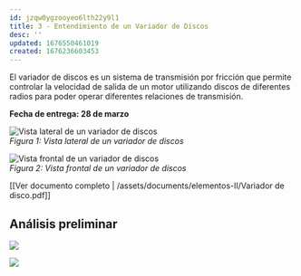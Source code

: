 ```yaml
---
id: jzqw0ygzooyeo6lth22y9l1
title: 3 - Entendimiento de un Variador de Discos
desc: ''
updated: 1676550461019
created: 1676236603453
---
```


El variador de discos es un sistema de transmisión por fricción que permite controlar la velocidad de salida de un motor utilizando discos de diferentes radios para poder operar diferentes relaciones de transmisión.

**Fecha de entrega: 28 de marzo**

![Vista lateral de un variador de discos](/assets/images/2023-02-12-16-20-04.png)   
_Figura 1: Vista lateral de un variador de discos_

![Vista frontal de un variador de discos](/assets/images/2023-02-12-16-20-58.png)   
_Figura 2: Vista frontal de un variador de discos_

[[Ver documento completo | /assets/documents/elementos-II/Variador de disco.pdf]]

## Análisis preliminar

![](/assets/images/2023-02-12-17-18-18.png)

![](/assets/images/2023-02-12-17-18-36.png)